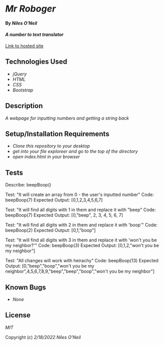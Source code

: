 # _Mr Roboger_

#### By _**Niles O'Neil**_

#### _A number to text translator_

[Link to hosted site](https://nilesoneil.github.io/project_3/)

## Technologies Used

* _jQuery_
* _HTML_
* _CSS_
* _Bootstrap_

## Description

_A webpage for inputting numbers and getting a string back_

## Setup/Installation Requirements

* _Clone this repository to your desktop_
* _get into your file exploreer and go to the top of the directory_
* _open index.html in your browser_

## Tests

Describe: beepBoop()

Test: "It will create an array from 0 - the user's inputted number"
Code: beepBoop(7)
Expected Output: [0,1,2,3,4,5,6,7]

Test: "It will find all digits with 1 in them and replace it with "beep"
Code: beepBoop(7)
Expected Output: [0,"beep", 2, 3, 4, 5, 6, 7]

Test: "It will find all digits with 2 in them and replace it with 'boop'"
Code: beepBoop(2)
Expected Output: [0,1,"boop"]

Test: "It will find all digits with 3 in them and replace it with 'won't you be my neighbor?'"
Code: beepBoop(3)
Expected Output: [0,1,2,"won't you be my neighbor"]

Test: "All changes will work with heirachy"
Code: beepBoop(13)
Expected Output: [0,"beep","boop","won't you be my neighbor",4,5,6,7,8,9,"beep","beep","boop","won't you be my neighbor"]


## Known Bugs

* _None_

## License

_MIT_

Copyright (c) _2/18/2022_ _Niles O'Neil_


